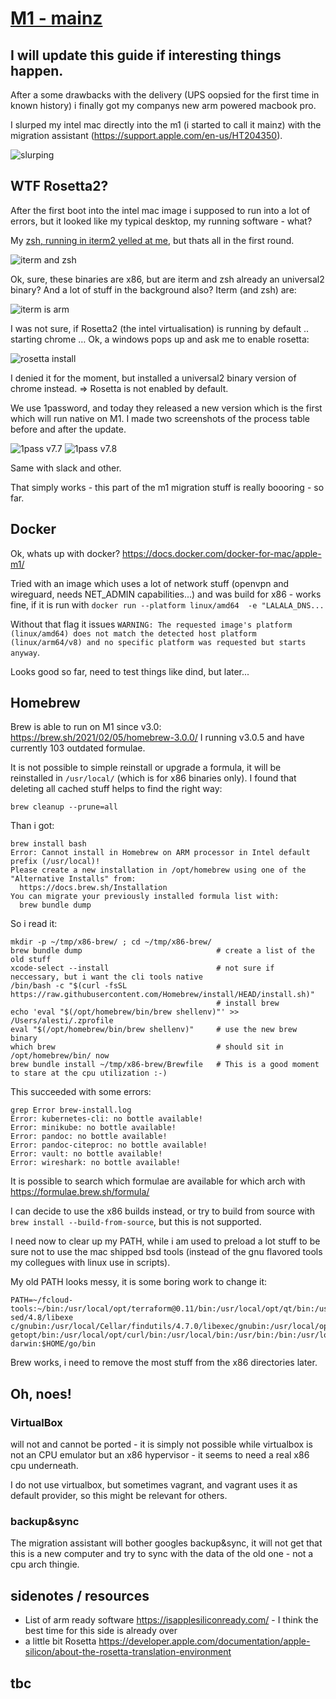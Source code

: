 # [M1 - mainz](https://twitter.com/astielau/status/1370303446990127106)
## I will update this guide if interesting things happen.

After a some drawbacks with the delivery (UPS oopsied for the first time in
known history) i finally got my companys new arm powered macbook pro. 

I slurped my intel mac directly into the m1 (i started to call it mainz) with
the migration assistant (https://support.apple.com/en-us/HT204350).

![slurping](slurp.jpg)


## WTF Rosetta2? 

After the first boot into the intel mac image i supposed to
run into a lot of errors, but it looked like my typical desktop, my running
software - what?

My [zsh, running in iterm2 yelled at
me](https://twitter.com/astielau/status/1370120472445259779), but thats all in
the first round.  

![iterm and zsh](first-run-iterm_sm.png)

Ok, sure, these binaries are x86, but are iterm and zsh already an universal2 binary? And a lot of stuff in the background also?
Iterm (and zsh) are:

![iterm is arm](iterm-is-arm_sm.png) 

I was not sure, if Rosetta2 (the intel virtualisation) is running by default .. starting chrome …
Ok, a windows pops up and ask me to enable rosetta:

![rosetta install](Rosetta-install_sm.png)

I denied it for the moment, but installed a universal2 binary version of chrome instead. 
=> Rosetta is not enabled by default.

We use 1password, and today they released a new version which is the first which will run native on M1. I made two screenshots of the process table before and after the update.

![1pass v7.7](1pass-7.7-is-intel_sm.png)
![1pass v7.8](1pass-7.8-is-arm_sm.png)
 

Same with slack and other.

That simply works - this part of the m1 migration stuff is really boooring - so far.

## Docker

Ok, whats up with docker? https://docs.docker.com/docker-for-mac/apple-m1/

Tried with an image which uses a lot of network stuff (openvpn and wireguard,
needs NET_ADMIN capabilities...) and was build for x86 - works fine, if it is
run with `docker run --platform linux/amd64  -e "LALALA_DNS...` 

Without that flag it issues `WARNING: The requested image's platform
(linux/amd64) does not match the detected host platform (linux/arm64/v8) and no
specific platform was requested but starts anyway`.

Looks good so far, need to test things like dind, but later...

## Homebrew

Brew is able to run on M1 since v3.0: https://brew.sh/2021/02/05/homebrew-3.0.0/
I running v3.0.5 and have currently 103 outdated formulae.

It is not possible to simple reinstall or upgrade a formula, it will be
reinstalled in `/usr/local/` (which is for x86 binaries only). I found that
deleting all cached stuff helps to find the right way:

`brew cleanup --prune=all`

Than i got:

```
brew install bash
Error: Cannot install in Homebrew on ARM processor in Intel default prefix (/usr/local)!
Please create a new installation in /opt/homebrew using one of the
"Alternative Installs" from:
  https://docs.brew.sh/Installation
You can migrate your previously installed formula list with:
  brew bundle dump
```

So i read it:

```
mkdir -p ~/tmp/x86-brew/ ; cd ~/tmp/x86-brew/ 
brew bundle dump                              # create a list of the old stuff
xcode-select --install                        # not sure if neccessary, but i want the cli tools native
/bin/bash -c "$(curl -fsSL https://raw.githubusercontent.com/Homebrew/install/HEAD/install.sh)"
                                              # install brew
echo 'eval "$(/opt/homebrew/bin/brew shellenv)"' >> /Users/alesti/.zprofile
eval "$(/opt/homebrew/bin/brew shellenv)"     # use the new brew binary
which brew                                    # should sit in /opt/homebrew/bin/ now
brew bundle install ~/tmp/x86-brew/Brewfile   # This is a good moment to stare at the cpu utilization :-)
```

This succeeded with some errors:

```
grep Error brew-install.log
Error: kubernetes-cli: no bottle available!
Error: minikube: no bottle available!
Error: pandoc: no bottle available!
Error: pandoc-citeproc: no bottle available!
Error: vault: no bottle available!
Error: wireshark: no bottle available!
```

It is possible to search which formulae are available for which arch with
https://formulae.brew.sh/formula/ 

I can decide to use the x86 builds instead, or try to build from source with
`brew install --build-from-source`, but this is not supported.

I need now to clear up my PATH, while i am used to preload a lot stuff to be
sure not to use the mac shipped bsd tools (instead of the gnu flavored tools my
collegues with linux use in scripts).

My old PATH looks messy, it is some boring work to change it:

```
PATH=~/fcloud-tools:~/bin:/usr/local/opt/terraform@0.11/bin:/usr/local/opt/qt/bin:/usr/local/Cellar/grep/3.4/libexec/gnubin/:/usr/local/Cellar/gnu-sed/4.8/libexe    c/gnubin:/usr/local/Cellar/findutils/4.7.0/libexec/gnubin:/usr/local/opt/helm@2/bin:/usr/local/opt/gettext/bin:/usr/local/opt/coreutils/libexec/gnubin:/usr/local/opt/openssl/bin:/usr/local/opt/gnu-getopt/bin:/usr/local/opt/curl/bin:/usr/local/bin:/usr/bin:/bin:/usr/local/sbin:/usr/sbin:/sbin:/usr/local/MacGPG2/bin:$HOME/.linkerd2/bin:/usr/local/texlive/2020/bin/x86_64-darwin:$HOME/go/bin
```

Brew works, i need to remove the most stuff from the x86 directories later.

## Oh, noes!
### VirtualBox 

will not and cannot be ported - it is simply not possible while virtualbox is
not an CPU emulator but an x86 hypervisor - it seems to need a real x86 cpu
underneath. 

I do not use virtualbox, but sometimes vagrant, and vagrant uses it as default
provider, so this might be relevant for others. 

### backup&sync

The migration assistant will bother googles backup&sync, it will not get that
this is a new computer and try to sync with the data of the old one - not a cpu arch thingie. 


## sidenotes / resources

- List of arm ready software https://isapplesiliconready.com/ - I think the best time for this side is already over
- a little bit Rosetta https://developer.apple.com/documentation/apple-silicon/about-the-rosetta-translation-environment

## tbc
